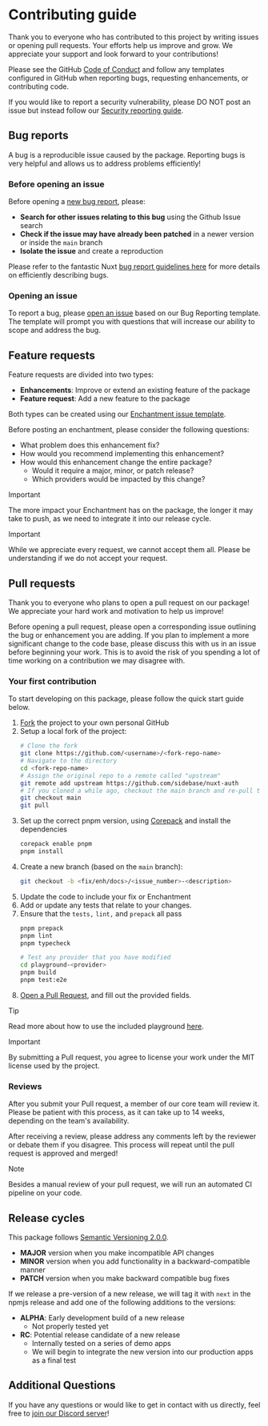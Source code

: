 # Contributing guide

Thank you to everyone who has contributed to this project by writing issues or opening pull requests. Your efforts help us improve and grow. We appreciate your support and look forward to your contributions!

Please see the GitHub [Code of Conduct](https://docs.github.com/en/site-policy/github-terms/github-community-guidelines) and follow any templates configured in GitHub when reporting bugs, requesting enhancements, or contributing code.

If you would like to report a security vulnerability, please DO NOT post an issue but instead follow our [Security reporting guide](/SECURITY.md).

## Bug reports

A bug is a reproducible issue caused by the package. Reporting bugs is very helpful and allows us to address problems efficiently!

### Before opening an issue

Before opening a [new bug report](https://github.com/sidebase/nuxt-auth/issues/new?assignees=&labels=bug%2Cpending&projects=&template=bug-report.yaml), please:

- **Search for other issues relating to this bug** using the Github Issue search
- **Check if the issue may have already been patched** in a newer version or inside the `main` branch
- **Isolate the issue** and create a reproduction

Please refer to the fantastic Nuxt [bug report guidelines here](https://nuxt.com/docs/community/reporting-bugs) for more details on efficiently describing bugs.

### Opening an issue

To report a bug, please [open an issue](https://github.com/sidebase/nuxt-auth/issues/new?assignees=&labels=bug%2Cpending&projects=&template=bug-report.yaml) based on our Bug Reporting template. The template will prompt you with questions that will increase our ability to scope and address the bug.

## Feature requests

Feature requests are divided into two types:

- **Enhancements**: Improve or extend an existing feature of the package
- **Feature request**: Add a new feature to the package

Both types can be created using our [Enchantment issue template](https://github.com/sidebase/nuxt-auth/issues/new?assignees=&labels=pending%2Cenhancement&projects=&template=enhancement.yml).

Before posting an enchantment, please consider the following questions:

- What problem does this enhancement fix?
- How would you recommend implementing this enhancement?
- How would this enhancement change the entire package?
  - Would it require a major, minor, or patch release?
  - Which providers would be impacted by this change?

> [!IMPORTANT]
> The more impact your Enchantment has on the package, the longer it may take to push, as we need to integrate it into our release cycle.

> [!IMPORTANT]
> While we appreciate every request, we cannot accept them all. Please be understanding if we do not accept your request.

## Pull requests

Thank you to everyone who plans to open a pull request on our package! We appreciate your hard work and motivation to help us improve!

Before opening a pull request, please open a corresponding issue outlining the bug or enhancement you are adding. If you plan to implement a more significant change to the code base, please discuss this with us in an issue before beginning your work. This is to avoid the risk of you spending a lot of time working on a contribution we may disagree with.

### Your first contribution

To start developing on this package, please follow the quick start guide below.

1. [Fork](https://docs.github.com/en/pull-requests/collaborating-with-pull-requests/working-with-forks/fork-a-repo) the project to your own personal GitHub
1. Setup a local fork of the project:
   ```sh
   # Clone the fork
   git clone https://github.com/<username>/<fork-repo-name>
   # Navigate to the directory
   cd <fork-repo-name>
   # Assign the original repo to a remote called "upstream"
   git remote add upstream https://github.com/sidebase/nuxt-auth
   # If you cloned a while ago, checkout the main branch and re-pull the latest changes
   git checkout main
   git pull
   ```
2. Set up the correct pnpm version, using [Corepack](https://nodejs.org/api/corepack.html) and install the dependencies
   ```sh
   corepack enable pnpm
   pnpm install
   ```
4. Create a new branch (based on the `main` branch):
   ```sh
   git checkout -b <fix/enh/docs>/<issue_number>-<description>
   ```
5. Update the code to include your fix or Enchantment
6. Add or update any tests that relate to your changes.
7. Ensure that the `tests,` `lint,` and `prepack` all pass
   ```sh
   pnpm prepack
   pnpm lint
   pnpm typecheck

   # Test any provider that you have modified
   cd playground-<provider>
   pnpm build
   pnpm test:e2e
   ```
8. [Open a Pull Request](https://docs.github.com/en/pull-requests/collaborating-with-pull-requests/proposing-changes-to-your-work-with-pull-requests/about-pull-requests), and fill out the provided fields.

> [!TIP]
> Read more about how to use the included playground [here](../README.md#development).

> [!IMPORTANT]
> By submitting a Pull request, you agree to license your work under the MIT license used by the project.

### Reviews

After you submit your Pull request, a member of our core team will review it. Please be patient with this process, as it can take up to 14 weeks, depending on the team's availability.

After receiving a review, please address any comments left by the reviewer or debate them if you disagree. This process will repeat until the pull request is approved and merged!

> [!NOTE]
> Besides a manual review of your pull request, we will run an automated CI pipeline on your code.

## Release cycles

This package follows [Semantic Versioning 2.0.0](https://semver.org/).

- **MAJOR** version when you make incompatible API changes
- **MINOR** version when you add functionality in a backward-compatible manner
- **PATCH** version when you make backward compatible bug fixes

If we release a pre-version of a new release, we will tag it with `next` in the npmjs release and add one of the following additions to the versions:

- **ALPHA**: Early development build of a new release
  - Not properly tested yet
- **RC**: Potential release candidate of a new release
  - Internally tested on a series of demo apps
  - We will begin to integrate the new version into our production apps as a final test

## Additional Questions

If you have any questions or would like to get in contact with us directly, feel free to [join our Discord server](https://discord.gg/NDDgQkcv3s)!
